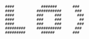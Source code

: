





                  ####            #######       ###       
                  ####          ###########      ###     
                  ####          ###     ###       ### 
                  ####          ###     ###        ##
                  ####          ###     ###       ###   
                  #########     ###########      ###     
                  #########       ######        ###       
